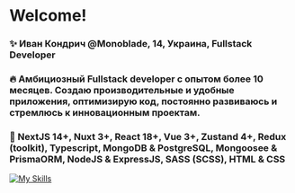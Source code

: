 # Welcome!

### ✨ Иван Кондрич @Monoblade, 14, Украина, Fullstack Developer
### 🔥 Амбициозный Fullstack developer с опытом более 10 месяцев. Создаю производительные и удобные приложения, оптимизирую код, постоянно развиваюсь и стремлюсь к инновационным проектам.
### 💠 NextJS 14+, Nuxt 3+, React 18+, Vue 3+, Zustand 4+, Redux (toolkit), Typescript, MongoDB & PostgreSQL, Mongoosee & PrismaORM, NodeJS & ExpressJS, SASS (SCSS), HTML & CSS

[![My Skills](https://skillicons.dev/icons?i=html,css,js,scss,react,vue,ts,nodejs,express,mongodb,redux,next,docker,figma,firebase,vite,webpack,yarn,tailwind&theme=light)](https://skillicons.dev)
